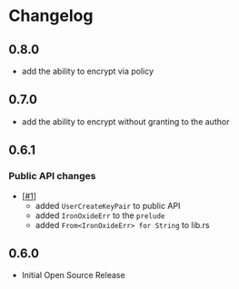# Changelog

## 0.8.0

- add the ability to encrypt via policy

## 0.7.0

- add the ability to encrypt without granting to the author

## 0.6.1

### Public API changes

- [[#1](#1)]
  - added `UserCreateKeyPair` to public API
  - added `IronOxideErr` to the `prelude`
  - added `From<IronOxideErr> for String` to lib.rs

## 0.6.0

- Initial Open Source Release
